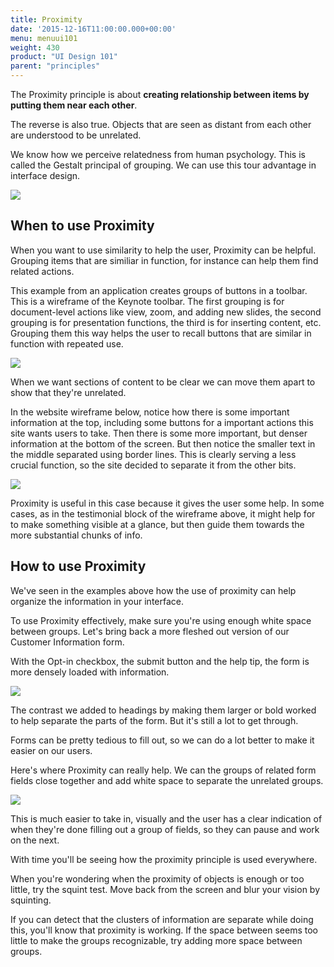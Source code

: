```yaml
---
title: Proximity
date: '2015-12-16T11:00:00.000+00:00'
menu: menuui101
weight: 430
product: "UI Design 101"
parent: "principles"
---
```


The Proximity principle is about **creating relationship between items by putting them near each other**.

The reverse is also true. Objects that are seen as distant from each other are understood to be unrelated.

We know how we perceive relatedness from human psychology. This is called the Gestalt principal of grouping. We can use this tour advantage in interface design.

![](//media.balsamiq.com/img/support/ui101/principles/Proximity-Illustration.gif)

## When to use Proximity

When you want to use similarity to help the user, Proximity can be helpful. Grouping items that are similiar in function, for instance can help them find related actions.

This example from an application creates groups of buttons in a toolbar. This is a wireframe of the Keynote toolbar. The first grouping is for document-level actions like view, zoom, and adding new slides, the second grouping is for presentation functions, the third is for inserting content, etc. Grouping them this way helps the user to recall buttons that are similar in function with repeated use.

![](//media.balsamiq.com/img/support/ui101/principles/Proximity-1.png?)

When we want sections of content to be clear we can move them apart to show that they're unrelated.

In the website wireframe below, notice how there is some important information at the top, including some buttons for a important actions this site wants users to take. Then there is some more important, but denser information at the bottom of the screen. But then notice the smaller text in the middle separated using border lines. This is clearly serving a less crucial function, so the site decided to separate it from the other bits.

![](//media.balsamiq.com/img/support/ui101/principles/Proximity-2.png)

Proximity is useful in this case because it gives the user some help. In some cases, as in the testimonial block of the wireframe above, it might help for to make something visible at a glance, but then guide them towards the more substantial chunks of info.

## How to use Proximity

We've seen in the examples above how the use of proximity can help organize the information in your interface.

To use Proximity effectively, make sure you're using enough white space between groups. Let's bring back a more fleshed out version of our Customer Information form.

With the Opt-in checkbox, the submit button and the help tip, the form is more densely loaded with information.

![](//media.balsamiq.com/img/support/ui101/principles/Proximity-HowTo-1.png)

The contrast we added to headings by making them larger or bold worked to help separate the parts of the form. But it's still a lot to get through.

Forms can be pretty tedious to fill out, so we can do a lot better to make it easier on our users.

Here's where Proximity can really help. We can the groups of related form fields close together and add white space to separate the unrelated groups.

![](//media.balsamiq.com/img/support/ui101/principles/Proximity-HowTo-2.png)

This is much easier to take in, visually and the user has a clear indication of when they're done filling out a group of fields, so they can pause and work on the next.

With time you'll be seeing how the proximity principle is used everywhere.

When you're wondering when the proximity of objects is enough or too little, try the squint test. Move back from the screen and blur your vision by squinting.

If you can detect that the clusters of information are separate while doing this, you'll know that proximity is working. If the space between seems too little to make the groups recognizable, try adding more space between groups.


